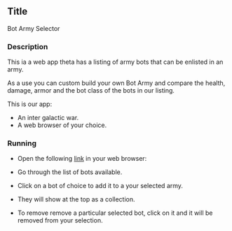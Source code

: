 ## Title

Bot Army Selector

### Description

This ia a web app theta has a listing of army bots that can be enlisted in an army.

As a use you can custom build your own Bot Army and compare the health, damage, armor and the bot class of the bots in our listing.

This is our app:



* An inter galactic war.
* A web browser of your choice.

### Running

* Open the following [link](https://phase-2-week-2-code-challenge-two.vercel.app/) in your web browser:

* Go through the list of bots available.

* Click on a bot of choice to add it to a your selected army.

* They will show at the top as a collection.

* To remove remove a particular selected bot, click on it and it will be removed from your selection.